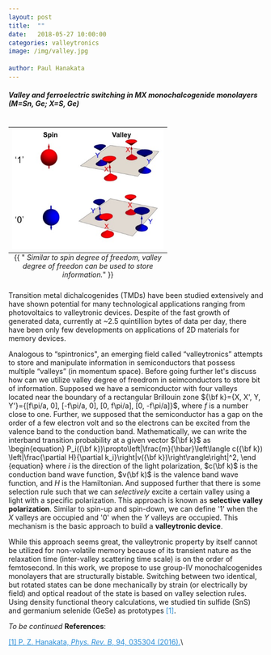 ```yaml
---
layout: post
title:  ""
date:   2018-05-27 10:00:00
categories: valleytronics 
image: /img/valley.jpg

author: Paul Hanakata
---
```

##### Valley and ferroelectric switching in MX monochalcogenide monolayers (M=Sn, Ge; X=S, Ge)
<table class="image" align="right">
<caption align="bottom">{{ "<i> Similar to spin degree of freedom, valley degree of freedon can be used to store information.</i>" }}</caption>
<tr><td><img src="/img/spin-valley.jpg" alt="Valley degree of freedom" description="Drawing" style="width: 300px; max-width:100%;"/></td></tr>
</table>
Transition metal dichalcogenides (TMDs) have been studied extensively and have shown potential for many technological applications ranging from photovoltaics to valleytronic devices. Despite of the fast growth of generated data, currently at ~2.5 quintillion bytes of data per day, there have been only few developments on applications of 2D materials for memory devices. 

Analogous to “spintronics", an emerging field called “valleytronics” attempts to store and manipulate information in semiconductors that possess multiple “valleys” (in momentum space). Before going further let's discuss how can we utilize valley degree of freedrom in seimconductors to store bit of information. Supposed we have a semiconductor with four valleys located near the boundary of a rectangular Brillouin zone ${\bf k}={X, X', Y, Y'}={[f\pi/a, 0], [-f\pi/a, 0], [0, f\pi/a], [0, -f\pi/a]}$, where $f$ is a number close to one. Further, we supposed that the semiconductor has a gap on the order of a few electron volt and so the electrons can be excited from the valence band to the conduction band. Mathematically, we can write the interband transition probability at a given vector ${\bf k}$ as
\begin{equation}
P_i({\bf k})\propto\left|\frac{m}{\hbar}\left\langle c({\bf k}) \left|\frac{\partial H}{\partial k_i}\right|v({\bf k})\right\rangle\right|^2,
\end {equation}
where $i$ is the direction of the light polarization, $c(\bf k)$ is
the conduction band wave function, $v(\bf k)$ is the valence band wave
function, and $H$ is the Hamiltonian. And supposed further that there is some selection rule such that we can *selectively* excite a certain valley using a light with a specific polarization. This approach is known as **selective valley polarization**.  Similar to spin-up and spin-down, we can define '1' when the $X$ valleys are occupied and '0' when the $Y$ valleys are occupied. This mechanism is the basic approach to build a  **valleytronic device**.

While this approach seems great, the valleytronic property by itself cannot be utilized for non-volatile memory because of its transient nature as the relaxation time (inter-valley scattering time scale) is on the order of femtosecond.  In this work, we propose to use group-IV monochalcogenides monolayers that are structurally bistable. Switching between two identical, but rotated states can be done mechanically by strain (or electrically by field) and optical readout of the state is based on valley selection rules. Using density functional theory calculations, we studied tin sulfide (SnS) and germanium selenide (GeSe) as prototypes <span style="color:#268cd7"> [1]</span>. 

*To be continued*
**References**:

<a href="https://journals.aps.org/prb/abstract/10.1103/PhysRevB.94.035304" style="color:#268cd7
">[1] P. Z. Hanakata, *Phys. Rev. B*, 94, 035304 (2016).</a>\\

